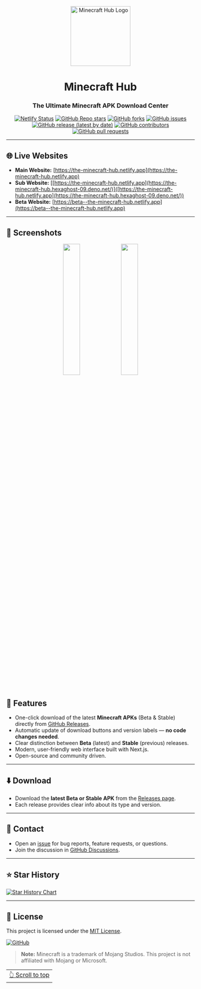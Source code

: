 <div align="center">

<a href="/">
  <img src="https://ik.imagekit.io/dy44khd73/logo.jpg?updatedAt=1749897563233" width="160" height="160" align="center" alt="Minecraft Hub Logo">
</a>

# Minecraft Hub

### The Ultimate Minecraft APK Download Center

[![Netlify Status](https://api.netlify.com/api/v1/badges/68b21e10-91e8-462b-94d2-dd19348451eb/deploy-status)](https://app.netlify.com/projects/the-minecraft-hub/deploys)
[![GitHub Repo stars](https://img.shields.io/github/stars/HexaGhost-09/minecraft-hub?style=flat&logo=github)](https://github.com/HexaGhost-09/minecraft-hub/stargazers)
[![GitHub forks](https://img.shields.io/github/forks/HexaGhost-09/minecraft-hub?style=flat&logo=github)](https://github.com/HexaGhost-09/minecraft-hub/network)
[![GitHub issues](https://img.shields.io/github/issues/HexaGhost-09/minecraft-hub)](https://github.com/HexaGhost-09/minecraft-hub/issues)
[![GitHub release (latest by date)](https://img.shields.io/github/v/release/HexaGhost-09/minecraft-hub)](https://github.com/HexaGhost-09/minecraft-hub/releases)
[![GitHub contributors](https://img.shields.io/github/contributors/HexaGhost-09/minecraft-hub)](https://github.com/HexaGhost-09/minecraft-hub/graphs/contributors)
[![GitHub pull requests](https://img.shields.io/github/issues-pr/HexaGhost-09/minecraft-hub)](https://github.com/HexaGhost-09/minecraft-hub/pulls)

</div>

---

## 🌐 Live Websites

- **Main Website:** [https://the-minecraft-hub.netlify.app](https://the-minecraft-hub.netlify.app)
- **Sub Website:** [[https://the-minecraft-hub.netlify.app](https://the-minecraft-hub.hexaghost-09.deno.net/)]([https://the-minecraft-hub.netlify.app](https://the-minecraft-hub.hexaghost-09.deno.net/))
- **Beta Website:** [https://beta--the-minecraft-hub.netlify.app](https://beta--the-minecraft-hub.netlify.app)

---

## 📱 Screenshots

<div align="center">
  <img src="https://ik.imagekit.io/dy44khd73/The%20Minecraft%20Hub/Screenshot_2025-06-14-16-11-26-409-edit_com.android.chrome.jpg?updatedAt=1749897740996" width="30%" />
  <img src="https://ik.imagekit.io/dy44khd73/The%20Minecraft%20Hub/Screenshot_2025-06-14-16-10-41-488-edit_com.android.chrome.jpg?updatedAt=1749897734862" width="30%" />
  <!-- Add more screenshots as needed -->
</div>

<br>

## 📖 Features

- One-click download of the latest **Minecraft APKs** (Beta & Stable) directly from [GitHub Releases](https://github.com/HexaGhost-09/minecraft-hub/releases).
- Automatic update of download buttons and version labels — **no code changes needed**.
- Clear distinction between **Beta** (latest) and **Stable** (previous) releases.
- Modern, user-friendly web interface built with Next.js.
- Open-source and community driven.

---

## ⬇️ Download

- Download the **latest Beta or Stable APK** from the [Releases page](https://github.com/HexaGhost-09/minecraft-hub/releases).
- Each release provides clear info about its type and version.

---

## 💬 Contact

- Open an [issue](https://github.com/HexaGhost-09/minecraft-hub/issues) for bug reports, feature requests, or questions.
- Join the discussion in [GitHub Discussions](https://github.com/HexaGhost-09/minecraft-hub/discussions).

---

## ⭐️ Star History

[![Star History Chart](https://api.star-history.com/svg?repos=HexaGhost-09/minecraft-hub&type=Timeline)](https://star-history.com/#HexaGhost-09/minecraft-hub&Timeline)

---

## 📃 License

This project is licensed under the [MIT License](https://github.com/HexaGhost-09/minecraft-hub/blob/main/LICENSE).

[![GitHub](https://img.shields.io/github/license/HexaGhost-09/minecraft-hub?style=for-the-badge)](https://github.com/HexaGhost-09/minecraft-hub/blob/main/LICENSE)

> **Note:** Minecraft is a trademark of Mojang Studios. This project is not affiliated with Mojang or Microsoft.

<div align="right">
<table><td>
<a href="#start-of-content">👆 Scroll to top</a>
</td></table>
</div>
